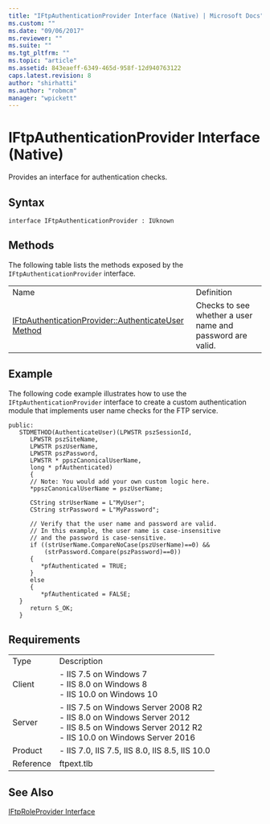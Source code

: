 ```yaml
---
title: "IFtpAuthenticationProvider Interface (Native) | Microsoft Docs"
ms.custom: ""
ms.date: "09/06/2017"
ms.reviewer: ""
ms.suite: ""
ms.tgt_pltfrm: ""
ms.topic: "article"
ms.assetid: 843eaeff-6349-465d-958f-12d940763122
caps.latest.revision: 8
author: "shirhatti"
ms.author: "robmcm"
manager: "wpickett"
---
```

# IFtpAuthenticationProvider Interface (Native)
Provides an interface for authentication checks.  
  
## Syntax  
  
```cpp#  
interface IFtpAuthenticationProvider : IUknown  
```  
  
## Methods  
 The following table lists the methods exposed by the `IFtpAuthenticationProvider` interface.  
  
|||  
|-|-|  
|Name|Definition|  
|[IFtpAuthenticationProvider::AuthenticateUser Method](../../ftp-extenisibility-reference\native-code-api\iftpauthenticationprovider-authenticateuser-method.md)|Checks to see whether a user name and password are valid.|  
  
## Example  
 The following code example illustrates how to use the `IFtpAuthenticationProvider` interface to create a custom authentication module that implements user name checks for the FTP service.  
  
```  
public:  
   STDMETHOD(AuthenticateUser)(LPWSTR pszSessionId,  
      LPWSTR pszSiteName,  
      LPWSTR pszUserName,  
      LPWSTR pszPassword,  
      LPWSTR * ppszCanonicalUserName,  
      long * pfAuthenticated)  
      {  
      // Note: You would add your own custom logic here.  
      *ppszCanonicalUserName = pszUserName;  
  
      CString strUserName = L"MyUser";  
      CString strPassword = L"MyPassword";  
  
      // Verify that the user name and password are valid.  
      // In this example, the user name is case-insensitive  
      // and the password is case-sensitive.  
      if ((strUserName.CompareNoCase(pszUserName)==0) &&  
          (strPassword.Compare(pszPassword)==0))  
      {  
         *pfAuthenticated = TRUE;  
      }  
      else  
      {  
         *pfAuthenticated = FALSE;  
   }  
      return S_OK;  
   }  
```  
  
## Requirements  
  
|||  
|-|-|  
|Type|Description|  
|Client|-   IIS 7.5 on Windows 7<br />-   IIS 8.0 on Windows 8<br />-   IIS 10.0 on Windows 10|  
|Server|-   IIS 7.5 on Windows Server 2008 R2<br />-   IIS 8.0 on Windows Server 2012<br />-   IIS 8.5 on Windows Server 2012 R2<br />-   IIS 10.0 on Windows Server 2016|  
|Product|-   IIS 7.0, IIS 7.5, IIS 8.0, IIS 8.5, IIS 10.0|  
|Reference|ftpext.tlb|  
  
## See Also  
 [IFtpRoleProvider Interface](../../ftp-extenisibility-reference\native-code-api\iftproleprovider-interface-native.md)